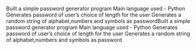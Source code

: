 Built a simple password generator program
Main language used - Python
Generates password of user’s choice of length for the user
Generates a random string of alphabet,numbers and symbols as passwordBuilt a simple password generator program Main language used -
Python Generates password of user’s choice of length for the user Generates a random string of alphabet,numbers and symbols as password
 
